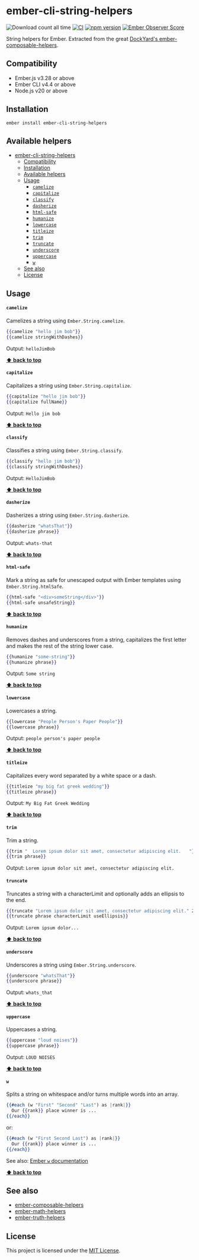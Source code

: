 # ember-cli-string-helpers

![Download count all time](https://img.shields.io/npm/dt/ember-cli-string-helpers.svg)
[![CI](https://github.com/adopted-ember-addons/ember-cli-string-helpers/actions/workflows/ci.yml/badge.svg)](https://github.com/adopted-ember-addons/ember-cli-string-helpers/actions/workflows/ci.yml)
[![npm version](https://badge.fury.io/js/ember-cli-string-helpers.svg)](https://badge.fury.io/js/ember-cli-string-helpers)
[![Ember Observer Score](http://emberobserver.com/badges/ember-cli-string-helpers.svg)](http://emberobserver.com/addons/ember-cli-string-helpers)

String helpers for Ember. Extracted from the great [DockYard's ember-composable-helpers](https://github.com/DockYard/ember-composable-helpers/).

## Compatibility

* Ember.js v3.28 or above
* Ember CLI v4.4 or above
* Node.js v20 or above

## Installation

```shell
ember install ember-cli-string-helpers
```

## Available helpers

- [ember-cli-string-helpers](#ember-cli-string-helpers)
  - [Compatibility](#compatibility)
  - [Installation](#installation)
  - [Available helpers](#available-helpers)
  - [Usage](#usage)
      - [`camelize`](#camelize)
      - [`capitalize`](#capitalize)
      - [`classify`](#classify)
      - [`dasherize`](#dasherize)
      - [`html-safe`](#html-safe)
      - [`humanize`](#humanize)
      - [`lowercase`](#lowercase)
      - [`titleize`](#titleize)
      - [`trim`](#trim)
      - [`truncate`](#truncate)
      - [`underscore`](#underscore)
      - [`uppercase`](#uppercase)
      - [`w`](#w)
  - [See also](#see-also)
  - [License](#license)

## Usage

#### `camelize`

Camelizes a string using `Ember.String.camelize`.

```hbs
{{camelize "hello jim bob"}}
{{camelize stringWithDashes}}
```

Output: `helloJimBob`

**[⬆️ back to top](#available-helpers)**

#### `capitalize`

Capitalizes a string using `Ember.String.capitalize`.

```hbs
{{capitalize "hello jim bob"}}
{{capitalize fullName}}
```

Output: `Hello jim bob`

**[⬆️ back to top](#available-helpers)**

#### `classify`

Classifies a string using `Ember.String.classify`.

```hbs
{{classify "hello jim bob"}}
{{classify stringWithDashes}}
```

Output: `HelloJimBob`

**[⬆️ back to top](#available-helpers)**

#### `dasherize`

Dasherizes a string using `Ember.String.dasherize`.

```hbs
{{dasherize "whatsThat"}}
{{dasherize phrase}}
```

Output: `whats-that`

**[⬆️ back to top](#available-helpers)**

#### `html-safe`

Mark a string as safe for unescaped output with Ember templates using `Ember.String.htmlSafe`.

```hbs
{{html-safe "<div>someString</div>"}}
{{html-safe unsafeString}}
```

**[⬆️ back to top](#available-helpers)**

#### `humanize`

Removes dashes and underscores from a string, capitalizes the first letter and makes the rest of the string lower case.

```hbs
{{humanize "some-string"}}
{{humanize phrase}}
```

Output: `Some string`

**[⬆️ back to top](#available-helpers)**

#### `lowercase`

Lowercases a string.

```hbs
{{lowercase "People Person's Paper People"}}
{{lowercase phrase}}
```

Output: `people person's paper people`

**[⬆️ back to top](#available-helpers)**

#### `titleize`

Capitalizes every word separated by a white space or a dash.

```hbs
{{titleize "my big fat greek wedding"}}
{{titleize phrase}}
```

Output: `My Big Fat Greek Wedding`

**[⬆️ back to top](#available-helpers)**

#### `trim`

Trim a string.

```hbs
{{trim "  Lorem ipsum dolor sit amet, consectetur adipiscing elit.   "}}
{{trim phrase}}
```

Output: `Lorem ipsum dolor sit amet, consectetur adipiscing elit.`

#### `truncate`

Truncates a string with a characterLimit and optionally adds an ellipsis to the end.

```hbs
{{truncate "Lorem ipsum dolor sit amet, consectetur adipiscing elit." 20 true}}
{{truncate phrase characterLimit useEllipsis}}
```

Output: `Lorem ipsum dolor...`

**[⬆️ back to top](#available-helpers)**

#### `underscore`

Underscores a string using `Ember.String.underscore`.

```hbs
{{underscore "whatsThat"}}
{{underscore phrase}}
```

Output: `whats_that`

**[⬆️ back to top](#available-helpers)**

#### `uppercase`

Uppercases a string.

```hbs
{{uppercase "loud noises"}}
{{uppercase phrase}}
```

Output: `LOUD NOISES`

**[⬆️ back to top](#available-helpers)**

#### `w`

Splits a string on whitespace and/or turns multiple words into an array.

```hbs
{{#each (w "First" "Second" "Last") as |rank|}}
  Our {{rank}} place winner is ...
{{/each}}
```

or:

```hbs
{{#each (w "First Second Last") as |rank|}}
  Our {{rank}} place winner is ...
{{/each}}
```

See also: [Ember `w` documentation](https://api.emberjs.com/ember/release/classes/String/methods/w?anchor=w)

**[⬆️ back to top](#available-helpers)**

## See also

* [ember-composable-helpers](https://github.com/dockyard/ember-composable-helpers)
* [ember-math-helpers](https://github.com/RobbieTheWagner/ember-math-helpers)
* [ember-truth-helpers](https://github.com/jmurphyau/ember-truth-helpers)

## License

This project is licensed under the [MIT License](LICENSE.md).
